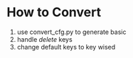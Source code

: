 # How to Convert

1. use convert_cfg.py to generate basic
2. handle _delete_ keys
3. change default keys to key wised